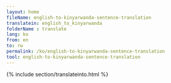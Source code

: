 ```yaml
---
layout: home
fileName: english-to-kinyarwanda-sentence-translation
translatein: english_to_kinyarwanda
folderName : translate
lang: ko
from: en
to: rw
permalink: /ko/english-to-kinyarwanda-sentence-translation
tool: english-to-kinyarwanda-sentence-translation
---
```

{% include section/translateinto.html %}